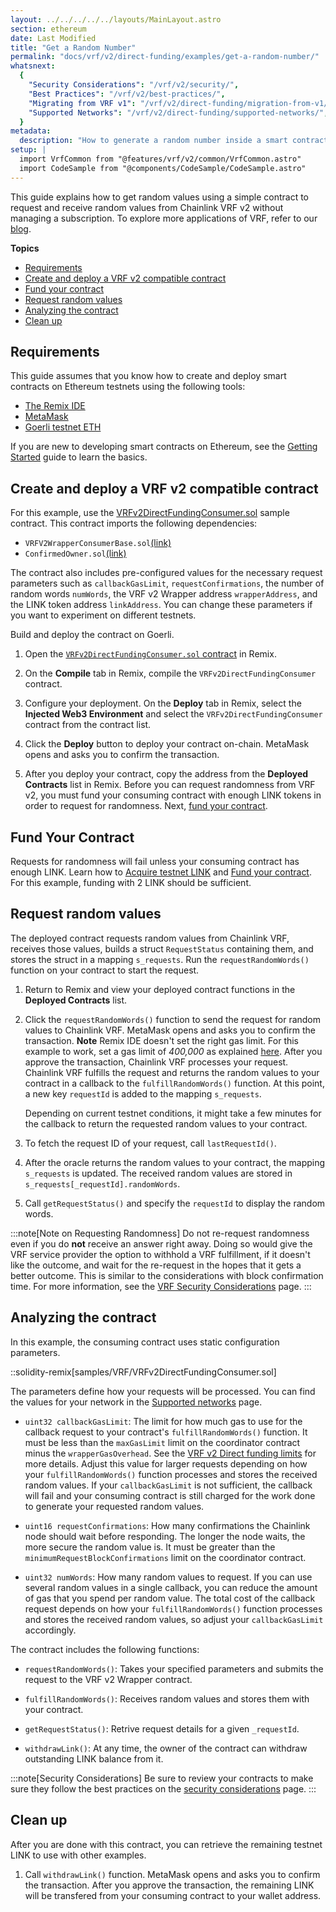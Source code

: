 ```yaml
---
layout: ../../../../../layouts/MainLayout.astro
section: ethereum
date: Last Modified
title: "Get a Random Number"
permalink: "docs/vrf/v2/direct-funding/examples/get-a-random-number/"
whatsnext:
  {
    "Security Considerations": "/vrf/v2/security/",
    "Best Practices": "/vrf/v2/best-practices/",
    "Migrating from VRF v1": "/vrf/v2/direct-funding/migration-from-v1/",
    "Supported Networks": "/vrf/v2/direct-funding/supported-networks/",
  }
metadata:
  description: "How to generate a random number inside a smart contract using Chainlink VRF v2 - Direct funding method."
setup: |
  import VrfCommon from "@features/vrf/v2/common/VrfCommon.astro"
  import CodeSample from "@components/CodeSample/CodeSample.astro"
---
```


<VrfCommon callout="directFunding"/>

This guide explains how to get random values using a simple contract to request and receive random values from Chainlink VRF v2 without managing a subscription. To explore more applications of VRF, refer to our [blog](https://blog.chain.link/).

**Topics**

- [Requirements](#requirements)
- [Create and deploy a VRF v2 compatible contract](#create-and-deploy-a-vrf-v2-compatible-contract)
- [Fund your contract](#fund-your-contract)
- [Request random values](#request-random-values)
- [Analyzing the contract](#analyzing-the-contract)
- [Clean up](#clean-up)

## Requirements

This guide assumes that you know how to create and deploy smart contracts on Ethereum testnets using the following tools:

- [The Remix IDE](https://remix.ethereum.org/)
- [MetaMask](https://metamask.io/)
- [Goerli testnet ETH](/resources/link-token-contracts/#goerli-testnet)

If you are new to developing smart contracts on Ethereum, see the [Getting Started](/getting-started/conceptual-overview/) guide to learn the basics.

## Create and deploy a VRF v2 compatible contract

For this example, use the [VRFv2DirectFundingConsumer.sol](https://remix.ethereum.org/#url=https://docs.chain.link/samples/VRF/VRFv2DirectFundingConsumer.sol) sample contract. This contract imports the following dependencies:

- `VRFV2WrapperConsumerBase.sol`[(link)](https://github.com/smartcontractkit/chainlink/blob/develop/contracts/src/v0.8/VRFV2WrapperConsumerBase.sol)
- `ConfirmedOwner.sol`[(link)](https://github.com/smartcontractkit/chainlink/blob/develop/contracts/src/v0.8/ConfirmedOwner.sol)

The contract also includes pre-configured values for the necessary request parameters such as `callbackGasLimit`, `requestConfirmations`, the number of random words `numWords`, the VRF v2 Wrapper address `wrapperAddress`, and the LINK token address `linkAddress`. You can change these parameters if you want to experiment on different testnets.

Build and deploy the contract on Goerli.

1. Open the [`VRFv2DirectFundingConsumer.sol` contract](https://remix.ethereum.org/#url=https://docs.chain.link/samples/VRF/VRFv2DirectFundingConsumer.sol) in Remix.

   <!-- prettier-ignore -->
   <CodeSample src="samples/VRF/VRFv2DirectFundingConsumer.sol" showButtonOnly/>

1. On the **Compile** tab in Remix, compile the `VRFv2DirectFundingConsumer` contract.

1. Configure your deployment. On the **Deploy** tab in Remix, select the **Injected Web3 Environment** and select the `VRFv2DirectFundingConsumer` contract from the contract list.

1. Click the **Deploy** button to deploy your contract on-chain. MetaMask opens and asks you to confirm the transaction.

1. After you deploy your contract, copy the address from the **Deployed Contracts** list in Remix. Before you can request randomness from VRF v2, you must fund your consuming contract with enough LINK tokens in order to request for randomness. Next, [fund your contract](#fund-your-contract).

## Fund Your Contract

Requests for randomness will fail unless your consuming contract has enough LINK. Learn how to [Acquire testnet LINK](/resources/acquire-link/) and [Fund your contract](/resources/fund-your-contract/). For this example, funding with 2 LINK should be sufficient.

## Request random values

The deployed contract requests random values from Chainlink VRF, receives those values, builds a struct `RequestStatus` containing them, and stores the struct in a mapping `s_requests`. Run the `requestRandomWords()` function on your contract to start the request.

1. Return to Remix and view your deployed contract functions in the **Deployed Contracts** list.

1. Click the `requestRandomWords()` function to send the request for random values to Chainlink VRF. MetaMask opens and asks you to confirm the transaction. **Note** Remix IDE doesn't set the right gas limit. For this example to work, set a gas limit of _400,000_ as explained [here](https://metamask.zendesk.com/hc/en-us/articles/360022895972). After you approve the transaction, Chainlink VRF processes your request. Chainlink VRF fulfills the request and returns the random values to your contract in a callback to the `fulfillRandomWords()` function. At this point, a new key `requestId` is added to the mapping `s_requests`.

   Depending on current testnet conditions, it might take a few minutes for the callback to return the requested random values to your contract.

1. To fetch the request ID of your request, call `lastRequestId()`.

1. After the oracle returns the random values to your contract, the mapping `s_requests` is updated. The received random values are stored in `s_requests[_requestId].randomWords`.

1. Call `getRequestStatus()` and specify the `requestId` to display the random words.

:::note[Note on Requesting Randomness]
Do not re-request randomness even if you do **not** receive an answer right away. Doing so would give the VRF service provider the option to withhold a VRF fulfillment, if it doesn't like the outcome, and wait for the re-request in the hopes that it gets a better outcome. This is similar to the considerations with block confirmation time. For more information, see the [VRF Security Considerations](/vrf/v2/security/) page.
:::

## Analyzing the contract

In this example, the consuming contract uses static configuration parameters.

::solidity-remix[samples/VRF/VRFv2DirectFundingConsumer.sol]

The parameters define how your requests will be processed. You can find the values for your network in the [Supported networks](/vrf/v2/direct-funding/supported-networks/) page.

- `uint32 callbackGasLimit`: The limit for how much gas to use for the callback request to your contract's `fulfillRandomWords()` function. It must be less than the `maxGasLimit` limit on the coordinator contract minus the `wrapperGasOverhead`. See the [VRF v2 Direct funding limits](/vrf/v2/direct-funding/#limits) for more details. Adjust this value for larger requests depending on how your `fulfillRandomWords()` function processes and stores the received random values. If your `callbackGasLimit` is not sufficient, the callback will fail and your consuming contract is still charged for the work done to generate your requested random values.

- `uint16 requestConfirmations`: How many confirmations the Chainlink node should wait before responding. The longer the node waits, the more secure the random value is. It must be greater than the `minimumRequestBlockConfirmations` limit on the coordinator contract.

- `uint32 numWords`: How many random values to request. If you can use several random values in a single callback, you can reduce the amount of gas that you spend per random value. The total cost of the callback request depends on how your `fulfillRandomWords()` function processes and stores the received random values, so adjust your `callbackGasLimit` accordingly.

The contract includes the following functions:

- `requestRandomWords()`: Takes your specified parameters and submits the request to the VRF v2 Wrapper contract.

- `fulfillRandomWords()`: Receives random values and stores them with your contract.

- `getRequestStatus()`: Retrive request details for a given `_requestId`.

- `withdrawLink()`: At any time, the owner of the contract can withdraw outstanding LINK balance from it.

:::note[Security Considerations]
Be sure to review your contracts to make sure they follow the best practices on the [security considerations](/vrf/v2/security/) page.
:::

## Clean up

After you are done with this contract, you can retrieve the remaining testnet LINK to use with other examples.

1. Call `withdrawLink()` function. MetaMask opens and asks you to confirm the transaction. After you approve the transaction, the remaining LINK will be transfered from your consuming contract to your wallet address.
